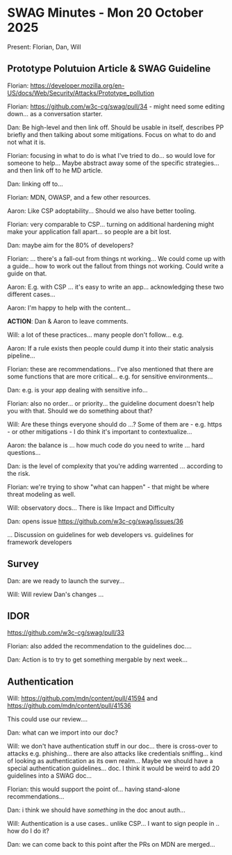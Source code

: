 # SWAG Minutes - Mon 20 October 2025

Present: Florian, Dan, Will

## Prototype Polutuion Article & SWAG Guideline 

Florian: https://developer.mozilla.org/en-US/docs/Web/Security/Attacks/Prototype_pollution

Florian: https://github.com/w3c-cg/swag/pull/34 - might need some editing down... as a conversation starter.

Dan: Be high-level and then link off. Should be usable in itself, describes PP briefly and then talking about some mitigations. Focus on what to do and not what it is.

Florian: focusing in what to do is what I've tried to do... so would love for someone to help...  Maybe abstract away some of the specific strategies... and then link off to he MD article.

Dan: linking off to...

Florian: MDN, OWASP, and a few other resources.

Aaron: Like CSP adoptability... Should we also have better tooling.

Florian: very comparable to CSP... turning on additional hardening might make your application fall apart... so people are a bit lost.

Dan: maybe aim for the 80% of developers?

Florian: ... there's a fall-out from things nt working... We could come up with a guide... how to work out the fallout from things not working. Could write a guide on that.

Aaron: E.g. with CSP ... it's easy to write an app... acknowledging these two different cases...

Aaron: I'm happy to help with the content... 

**ACTION**: Dan & Aaron to leave comments.

Will: a lot of these practices... many people don't follow... e.g. 

Aaron: If a rule exists then people could dump it into their static analysis pipeline... 

Florian: these are recommendations... I've also mentioned that there are some functions that are more critical... e.g. for sensitive environments...

Dan: e.g. is your app dealing with sensitive info...

Florian: also no order... or priority... the guideline document doesn't help you with that. Should we do something about that?

Will: Are these things everyone should do ...?  Some of them are - e.g. https - or other mitigations - I do think it's important to contextualize...

Aaron: the balance is ... how much code do you need to write ... hard questions... 

Dan: is the level of complexity that you're adding warrented ... according to the risk.

Florian: we're trying to show "what can happen" - that might be where threat modeling as well.

Will: observatory docs... There is like Impact and Difficulty 

Dan: opens issue https://github.com/w3c-cg/swag/issues/36

... Discussion on guidelines for web developers vs. guidelines for framework developers

## Survey

Dan: are we ready to launch the survey... 

Will: Will review Dan's changes ... 

## IDOR

https://github.com/w3c-cg/swag/pull/33

Florian: also added the recommendation to the guidelines doc....

Dan: Action is to try to get something mergable by next week...

## Authentication

Will: https://github.com/mdn/content/pull/41594 and https://github.com/mdn/content/pull/41536 

This could use our review....

Dan: what can we import into our doc?

Will: we don't have authentication stuff in our doc... there is cross-over to attacks e.g. phishing... there are also attacks like credentials sniffing... kind of looking as authentication as its own realm...  Maybe we should have a special authentication guidelines... doc. I think it would be weird to add 20 guidelines into a SWAG doc...

Florian: this would support the point of... having stand-alone recommendations... 

Dan: i think we should have *something* in the doc anout auth...

Will: Authentication is a use cases.. unlike CSP... I want to sign people in .. how do I do it? 

Dan: we can come back to this point after the PRs on MDN are merged...
